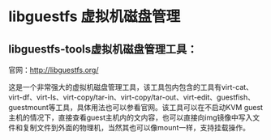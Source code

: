 # libguestfs 虚拟机磁盘管理

## libguestfs-tools虚拟机磁盘管理工具：

官网：http://libguestfs.org/

这是一个非常强大的虚拟机磁盘管理工具，该工具包内包含的工具有virt-cat、virt-df、virt-ls、virt-copy/tar-in、virt-copy/tar-out、virt-edit、guestfish、guestmount等工具，具体用法也可以参看官网。该工具可以在不启动KVM guest主机的情况下，直接查看guest主机内的文内容，也可以直接向img镜像中写入文件和复制文件到外面的物理机，当然其也可以像mount一样，支持挂载操作。